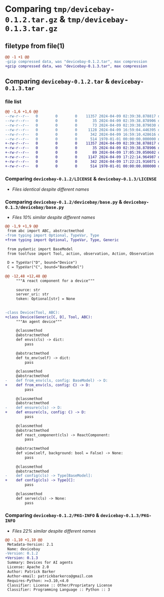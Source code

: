 # Comparing `tmp/devicebay-0.1.2.tar.gz` & `tmp/devicebay-0.1.3.tar.gz`

## filetype from file(1)

```diff
@@ -1 +1 @@
-gzip compressed data, was "devicebay-0.1.2.tar", max compression
+gzip compressed data, was "devicebay-0.1.3.tar", max compression
```

## Comparing `devicebay-0.1.2.tar` & `devicebay-0.1.3.tar`

### file list

```diff
@@ -1,6 +1,6 @@
--rw-r--r--   0        0        0    11357 2024-04-09 02:39:38.878817 devicebay-0.1.2/LICENSE
--rw-r--r--   0        0        0       35 2024-04-09 02:39:38.878906 devicebay-0.1.2/README.md
--rw-r--r--   0        0        0       73 2024-04-09 02:39:38.879030 devicebay-0.1.2/devicebay/__init__.py
--rw-r--r--   0        0        0     1128 2024-04-09 16:59:04.446395 devicebay-0.1.2/devicebay/base.py
--rw-r--r--   0        0        0      342 2024-04-09 16:59:10.428616 devicebay-0.1.2/pyproject.toml
--rw-r--r--   0        0        0      514 1970-01-01 00:00:00.000000 devicebay-0.1.2/PKG-INFO
+-rw-r--r--   0        0        0    11357 2024-04-09 02:39:38.878817 devicebay-0.1.3/LICENSE
+-rw-r--r--   0        0        0       35 2024-04-09 02:39:38.878906 devicebay-0.1.3/README.md
+-rw-r--r--   0        0        0       89 2024-04-09 17:05:39.050602 devicebay-0.1.3/devicebay/__init__.py
+-rw-r--r--   0        0        0     1147 2024-04-09 17:22:14.964987 devicebay-0.1.3/devicebay/base.py
+-rw-r--r--   0        0        0      342 2024-04-09 17:22:21.916071 devicebay-0.1.3/pyproject.toml
+-rw-r--r--   0        0        0      514 1970-01-01 00:00:00.000000 devicebay-0.1.3/PKG-INFO
```

### Comparing `devicebay-0.1.2/LICENSE` & `devicebay-0.1.3/LICENSE`

 * *Files identical despite different names*

### Comparing `devicebay-0.1.2/devicebay/base.py` & `devicebay-0.1.3/devicebay/base.py`

 * *Files 10% similar despite different names*

```diff
@@ -1,9 +1,9 @@
 from abc import ABC, abstractmethod
-from typing import Optional, TypeVar, Type
+from typing import Optional, TypeVar, Type, Generic
 
 from pydantic import BaseModel
 from toolfuse import Tool, action, observation, Action, Observation
 
 D = TypeVar("D", bound="Device")
 C = TypeVar("C", bound="BaseModel")
 
@@ -12,48 +12,48 @@
     """A react component for a device"""
 
     source: str
     server_uri: str
     token: Optional[str] = None
 
 
-class Device(Tool, ABC):
+class Device(Generic[C, D], Tool, ABC):
     """An agent device"""
 
     @classmethod
     @abstractmethod
     def envs(cls) -> dict:
         pass
 
     @abstractmethod
     def to_env(self) -> dict:
         pass
 
     @classmethod
     @abstractmethod
-    def from_env(cls, config: BaseModel) -> D:
+    def from_env(cls, config: C) -> D:
         pass
 
     @classmethod
     @abstractmethod
-    def ensure(cls) -> D:
+    def ensure(cls, config: C) -> D:
         pass
 
     @classmethod
     @abstractmethod
     def react_component(cls) -> ReactComponent:
         pass
 
     @abstractmethod
     def view(self, background: bool = False) -> None:
         pass
 
     @classmethod
     @abstractmethod
-    def config(cls) -> Type[BaseModel]:
+    def config(cls) -> Type[C]:
         pass
 
     @classmethod
     def serve(cls) -> None:
         pass
```

### Comparing `devicebay-0.1.2/PKG-INFO` & `devicebay-0.1.3/PKG-INFO`

 * *Files 22% similar despite different names*

```diff
@@ -1,10 +1,10 @@
 Metadata-Version: 2.1
 Name: devicebay
-Version: 0.1.2
+Version: 0.1.3
 Summary: Devices for AI agents
 License: Apache 2.0
 Author: Patrick Barker
 Author-email: patrickbarkerco@gmail.com
 Requires-Python: >=3.10,<4.0
 Classifier: License :: Other/Proprietary License
 Classifier: Programming Language :: Python :: 3
```

